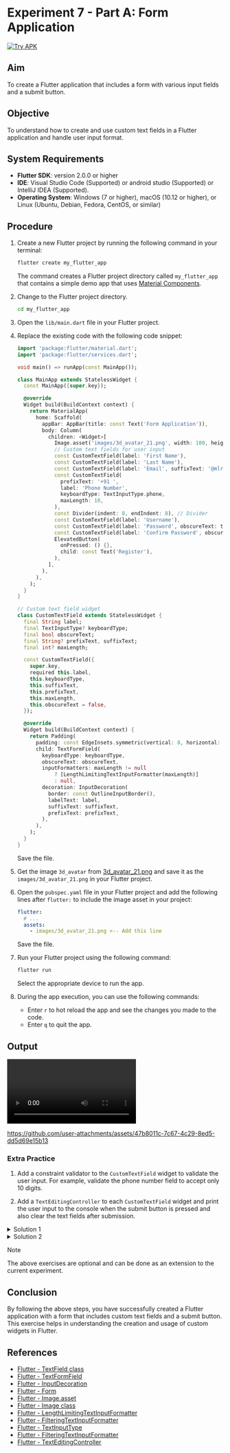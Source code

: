# Experiment 7 - Part A:  **Form Application**
[![Try APK](https://img.shields.io/badge/Try%20APK-Download-blue)](https://srinu2003.github.io/Flutter-Lab/build-output/exp_7_a.apk)

## Aim
To create a Flutter application that includes a form with various input fields and a submit button.

## Objective
To understand how to create and use custom text fields in a Flutter application and handle user input format.

## System Requirements
- **Flutter SDK**: version 2.0.0 or higher
- **IDE**: Visual Studio Code (Supported) or android studio (Supported) or IntelliJ IDEA (Supported).
- **Operating System**: Windows (7 or higher), macOS (10.12 or higher), or Linux (Ubuntu, Debian, Fedora, CentOS, or similar)

## Procedure

1. Create a new Flutter project by running the following command in your terminal:
    ```cmd
    flutter create my_flutter_app
    ```
    The command creates a Flutter project directory called `my_flutter_app` that contains a simple demo app that uses [Material Components](https://m3.material.io/components).

2. Change to the Flutter project directory.
    ```cmd
    cd my_flutter_app
    ```
3. Open the `lib/main.dart` file in your Flutter project.

4. Replace the existing code with the following code snippet:
    ```dart
    import 'package:flutter/material.dart';
    import 'package:flutter/services.dart';

    void main() => runApp(const MainApp());

    class MainApp extends StatelessWidget {
      const MainApp({super.key});

      @override
      Widget build(BuildContext context) {
        return MaterialApp(
          home: Scaffold(
            appBar: AppBar(title: const Text('Form Application')),
            body: Column(
              children: <Widget>[
                Image.asset('images/3d_avatar_21.png', width: 100, height: 100),
                // Custom text fields for user input
                const CustomTextField(label: 'First Name'),
                const CustomTextField(label: 'Last Name'),
                const CustomTextField(label: 'Email', suffixText: '@mlritm.ac.in'),
                const CustomTextField(
                  prefixText: '+91 ',
                  label: 'Phone Number',
                  keyboardType: TextInputType.phone,
                  maxLength: 10,
                ),
                const Divider(indent: 8, endIndent: 8), // Divider
                const CustomTextField(label: 'Username'),
                const CustomTextField(label: 'Password', obscureText: true),
                const CustomTextField(label: 'Confirm Password', obscureText: true),
                ElevatedButton(
                  onPressed: () {},
                  child: const Text('Register'),
                ),
              ],
            ),
          ),
        );
      }
    }

    // Custom text field widget
    class CustomTextField extends StatelessWidget {
      final String label;
      final TextInputType? keyboardType;
      final bool obscureText;
      final String? prefixText, suffixText;
      final int? maxLength;

      const CustomTextField({
        super.key,
        required this.label,
        this.keyboardType,
        this.suffixText,
        this.prefixText,
        this.maxLength,
        this.obscureText = false,
      });

      @override
      Widget build(BuildContext context) {
        return Padding(
          padding: const EdgeInsets.symmetric(vertical: 8, horizontal: 16),
          child: TextFormField(
            keyboardType: keyboardType,
            obscureText: obscureText,
            inputFormatters: maxLength != null
                ? [LengthLimitingTextInputFormatter(maxLength)]
                : null,
            decoration: InputDecoration(
              border: const OutlineInputBorder(),
              labelText: label,
              suffixText: suffixText,
              prefixText: prefixText,
            ),
          ),
        );
      }
    }
    ```
    Save the file.

5. Get the image `3d_avatar` from [3d_avatar_21.png](https://github.com/srinu2003/Flutter-Lab/blob/main/exp_7_a/images/3d_avatar_21.png) and save it as the `images/3d_avatar_21.png` in your Flutter project.

6. Open the `pubspec.yaml` file in your Flutter project and add the following lines after `flutter:` to include the image asset in your project:

    ```yaml
    flutter:
      # ...
      assets:
        - images/3d_avatar_21.png <-- Add this line
    ```
    Save the file.

7. Run your Flutter project using the following command:
    ```cmd
    flutter run
    ```
    Select the appropriate device to run the app.

8. During the app execution, you can use the following commands:
    - Enter `r` to hot reload the app and see the changes you made to the code.
    - Enter `q` to quit the app.

## Output
<video controls src="exp_7_a_output.mp4" title="Form Application"></video>


https://github.com/user-attachments/assets/47b8011c-7c67-4c29-8ed5-dd5d69e15b13



### Extra Practice

1. Add a constraint validator to the `CustomTextField` widget to validate the user input. For example, validate the phone number field to accept only 10 digits.

2. Add a `TextEditingController` to each `CustomTextField` widget and print the user input to the console when the submit button is pressed and also clear the text fields after submission.

<details>
  <summary>Solution 1</summary>

```dart
import 'package:flutter/foundation.dart';
import 'package:flutter/material.dart';
import 'package:flutter/services.dart';

void main() => runApp(const MainApp());

class MainApp extends StatelessWidget {
  const MainApp({super.key});

  @override
  Widget build(BuildContext context) {
    return MaterialApp(
      home: Scaffold(
        appBar: AppBar(title: const Text('Form Application')),
        body: const SingleChildScrollView(
          // SafeArea widget to avoid UI elements from being hidden by the device's notch, etc.
          child: RegisterForm(),
        ),
      ),
    );
  }
}

class RegisterForm extends StatefulWidget {
  const RegisterForm({super.key});

  @override
  State<RegisterForm> createState() => _RegisterFormState();
}

class _RegisterFormState extends State<RegisterForm> {
  // About Controllers: https://api.flutter.dev/flutter/widgets/TextEditingController-class.html
  final _firstNameController       = TextEditingController();
  final _lastNameController        = TextEditingController();
  final _emailController           = TextEditingController();
  final _phoneController           = TextEditingController();
  final _usernameController        = TextEditingController();
  final _passwordController        = TextEditingController();
  final _confirmPasswordController = TextEditingController();

  @override
  void dispose() {
    _firstNameController.dispose();
    _lastNameController.dispose();
    _emailController.dispose();
    _phoneController.dispose();
    _usernameController.dispose();
    _passwordController.dispose();
    _confirmPasswordController.dispose();
    super.dispose();
  }

  void _handleSubmit() {
    if (kDebugMode) {
      print('''
    Form Values:
    First Name: ${_firstNameController.text}
    Last Name: ${_lastNameController.text}
    Email: ${_emailController.text}@mlritm.ac.in
    Phone: +91 ${_phoneController.text}
    Username: ${_usernameController.text}
    Password: ${_passwordController.text}
    Confirm Password: ${_confirmPasswordController.text}
    ''');
    }
  }

  @override
  Widget build(BuildContext context) {
    return Column(
      children: <Widget>[
        Image.asset('images/3d_avatar_21.png', width: 100, height: 100),
        CustomTextField(controller: _firstNameController, label: 'First Name'),
        CustomTextField(controller: _lastNameController, label: 'Last Name'),
        CustomTextField(
            controller: _emailController,
            label: 'Email ID',
            suffixText: '@mlritm.ac.in'),
        CustomTextField(
          controller: _phoneController,
          prefixText: '+91 ',
          label: 'Mobile Number',
          keyboardType: TextInputType.phone,
          maxLength: 10,
          inputFormatters: [
            FilteringTextInputFormatter.allow(RegExp(r'[0-9*]')),
            LengthLimitingTextInputFormatter(10)
          ],
        ),
        const Divider(indent: 8, endIndent: 8),
        CustomTextField(controller: _usernameController, label: 'Username'),
        CustomTextField(
            controller: _passwordController,
            label: 'Password',
            obscureText: true,
            passwordVisibilityToggle: false),
        CustomTextField(
            controller: _confirmPasswordController,
            label: 'Confirm Password',
            obscureText: true,
            passwordVisibilityToggle: true),
        Padding(
          padding: const EdgeInsets.symmetric(vertical: 8, horizontal: 16),
          child: Row(
            mainAxisAlignment: MainAxisAlignment.end,
            children: [
              FilledButton.icon(
                onPressed: _handleSubmit,
                icon: const Icon(Icons.login),
                label: const Text('Register'),
              ),
            ],
          ),
        ),
      ],
    );
  }
}

class CustomTextField extends StatefulWidget {
  final String label;
  final TextEditingController? controller; // Add controller
  final TextInputType? keyboardType;
  final bool obscureText;
  final String? prefixText, suffixText;
  final int? maxLength;
  final List<TextInputFormatter>? inputFormatters;
  final bool passwordVisibilityToggle;

  const CustomTextField({
    super.key,
    required this.label,
    this.controller, // Add controller
    this.keyboardType,
    this.suffixText,
    this.prefixText,
    this.maxLength,
    this.obscureText = false,
    this.passwordVisibilityToggle = false,
    this.inputFormatters,
  });

  @override
  State<CustomTextField> createState() => _CustomTextFieldState();
}

class _CustomTextFieldState extends State<CustomTextField> {
  bool _obscureText = true;

  @override
  void initState() {
    super.initState();
    _obscureText = widget.obscureText;
  }

  @override
  Widget build(BuildContext context) {
    return Padding(
      padding: const EdgeInsets.symmetric(vertical: 8, horizontal: 16),
      child: TextFormField(
        controller: widget.controller, // Add controller
        keyboardType: widget.keyboardType,
        obscureText: _obscureText,
        inputFormatters: widget.inputFormatters,
        decoration: InputDecoration(
          border: const OutlineInputBorder(),
          labelText: widget.label,
          suffixText: widget.suffixText,
          prefixText: widget.prefixText,
          suffixIcon: widget.obscureText && widget.passwordVisibilityToggle
              ? IconButton(
                  icon: Icon(
                    _obscureText
                        ? Icons.visibility_outlined
                        : Icons.visibility_off,
                  ),
                  onPressed: () {
                    setState(() {
                      _obscureText = !_obscureText;
                    });
                  },
                )
              : null,
        ),
      ),
    );
  }
}

```
</details>
<details>
  <summary>Solution 2</summary>

```dart
import 'package:flutter/foundation.dart';
import 'package:flutter/material.dart';
import 'package:flutter/services.dart';

void main() => runApp(const MainApp());

class MainApp extends StatelessWidget {
  const MainApp({super.key});

  @override
  Widget build(BuildContext context) {
    return MaterialApp(
      home: Scaffold(
        appBar: AppBar(title: const Text('Form Application')),
        body: const SafeArea(
          child: SingleChildScrollView(
            // SafeArea widget to avoid UI elements from being hidden by the device's notch, etc.
            child: RegisterForm(),
          ),
        ),
      ),
    );
  }
}

class RegisterForm extends StatefulWidget {
  const RegisterForm({super.key});

  @override
  State<RegisterForm> createState() => _RegisterFormState();
}

class _RegisterFormState extends State<RegisterForm> {
  /* About TextEditingController:
   * https://api.flutter.dev/flutter/widgets/TextEditingController-class.html
   */
  final List<TextEditingController> controllers = List.generate(
    7,
    (_) => TextEditingController(),
  );

  TextEditingController get _firstNameController       => controllers[0];
  TextEditingController get _lastNameController        => controllers[1];
  TextEditingController get _emailController           => controllers[2];
  TextEditingController get _phoneController           => controllers[3];
  TextEditingController get _usernameController        => controllers[4];
  TextEditingController get _passwordController        => controllers[5];
  TextEditingController get _confirmPasswordController => controllers[6];

  @override
  void dispose() {
    for (var controller in controllers) {
      controller.dispose();
    }
    super.dispose();
  }

  void _handleSubmit() {
    if (kDebugMode) {
      print('''

    First Name: ${_firstNameController.text}
    Last Name: ${_lastNameController.text}
    Email: ${_emailController.text}@mlritm.ac.in
    Phone: +91 ${_phoneController.text}
    Username: ${_usernameController.text}
    Password: ${_passwordController.text}
    Confirm Password: ${_confirmPasswordController.text}
    ''');
    }
  }

  void _handleClear() {
    for (var controller in controllers) {
      controller.clear();
    }
  }

  @override
  Widget build(BuildContext context) {
    return Column(
      children: <Widget>[
        Image.asset('images/3d_avatar_21.png', width: 100, height: 100),
        CustomTextField(controller: _firstNameController, label: 'First Name'),
        CustomTextField(controller: _lastNameController, label: 'Last Name'),
        CustomTextField(
            controller: _emailController,
            label: 'Email ID',
            suffixText: '@mlritm.ac.in'),
        CustomTextField(
          controller: _phoneController,
          prefixText: '+91 ',
          label: 'Mobile Number',
          keyboardType: TextInputType.phone,
          maxLength: 10,
          inputFormatters: [
            FilteringTextInputFormatter.allow(RegExp(r'[0-9*]')),
            LengthLimitingTextInputFormatter(10)
          ],
        ),
        const Divider(indent: 8, endIndent: 8),
        CustomTextField(controller: _usernameController, label: 'Username'),
        CustomTextField(
            controller: _passwordController,
            label: 'Password',
            obscureText: true,
            passwordVisibilityToggle: false),
        CustomTextField(
            controller: _confirmPasswordController,
            label: 'Confirm Password',
            obscureText: true,
            passwordVisibilityToggle: true),
        Padding(
          padding: const EdgeInsets.symmetric(vertical: 8, horizontal: 16),
          child: Row(
            mainAxisAlignment: MainAxisAlignment.end,
            children: [
              Padding(
                padding: const EdgeInsets.symmetric(horizontal: 8.0),
                child: TextButton(
                    onPressed: _handleClear, child: const Text('Clear')),
              ),
              FilledButton.icon(
                onPressed: _handleSubmit,
                icon: const Icon(Icons.login),
                label: const Text('Register'),
              ),
            ],
          ),
        ),
      ],
    );
  }
}

class CustomTextField extends StatefulWidget {
  final String label;
  final TextEditingController? controller; // Add controller
  final TextInputType? keyboardType;
  final bool obscureText;
  final String? prefixText, suffixText;
  final int? maxLength;
  final List<TextInputFormatter>? inputFormatters;
  final bool passwordVisibilityToggle;

  const CustomTextField({
    super.key,
    required this.label,
    this.controller, // Add controller
    this.keyboardType,
    this.suffixText,
    this.prefixText,
    this.maxLength,
    this.obscureText = false,
    this.passwordVisibilityToggle = false,
    this.inputFormatters,
  });

  @override
  State<CustomTextField> createState() => _CustomTextFieldState();
}

class _CustomTextFieldState extends State<CustomTextField> {
  bool _obscureText = true;

  @override
  void initState() {
    super.initState();
    _obscureText = widget.obscureText;
  }

  @override
  Widget build(BuildContext context) {
    return Padding(
      padding: const EdgeInsets.symmetric(vertical: 8, horizontal: 16),
      child: TextFormField(
        controller: widget.controller, // Add controller
        keyboardType: widget.keyboardType,
        obscureText: _obscureText,
        inputFormatters: widget.inputFormatters,
        decoration: InputDecoration(
          border: const OutlineInputBorder(),
          labelText: widget.label,
          suffixText: widget.suffixText,
          prefixText: widget.prefixText,
          suffixIcon: widget.obscureText && widget.passwordVisibilityToggle
              ? IconButton(
                  icon: Icon(
                    _obscureText
                        ? Icons.visibility_outlined
                        : Icons.visibility_off,
                  ),
                  onPressed: () {
                    setState(() {
                      _obscureText = !_obscureText;
                    });
                  },
                )
              : null,
        ),
      ),
    );
  }
}

```
</details>

> [!NOTE]
> The above exercises are optional and can be done as an extension to the current experiment.

## Conclusion
By following the above steps, you have successfully created a Flutter application with a form that includes custom text fields and a submit button. This exercise helps in understanding the creation and usage of custom widgets in Flutter.

## References
- [Flutter - TextField class](https://api.flutter.dev/flutter/material/TextField-class.html)
- [Flutter - TextFormField](https://api.flutter.dev/flutter/material/TextFormField-class.html)
- [Flutter - InputDecoration](https://api.flutter.dev/flutter/material/InputDecoration-class.html)
- [Flutter - Form](https://flutter.dev/docs/cookbook/forms/validation)
- [Flutter - Image.asset](https://api.flutter.dev/flutter/widgets/Image/Image.asset.html)
- [Flutter - Image class](https://api.flutter.dev/flutter/widgets/Image-class.html)
- [Flutter - LengthLimitingTextInputFormatter](https://api.flutter.dev/flutter/services/LengthLimitingTextInputFormatter-class.html)
- [Flutter - FilteringTextInputFormatter](https://api.flutter.dev/flutter/services/FilteringTextInputFormatter-class.html)
- [Flutter - TextInputType](https://api.flutter.dev/flutter/services/TextInputType-class.html)
- [Flutter - FilteringTextInputFormatter](https://api.flutter.dev/flutter/services/FilteringTextInputFormatter-class.html)
- [Flutter - TextEditingController](https://api.flutter.dev/flutter/widgets/TextEditingController-class.html)
